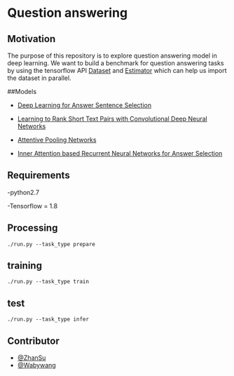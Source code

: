 # Question answering 

## Motivation
The purpose of this repository is to explore question answering model in deep learning. We want to build a benchmark for question answering tasks by using the tensorflow API [Dataset](https://www.tensorflow.org/guide/datasets) and [Estimator](https://www.tensorflow.org/guide/estimators) which can help us import the dataset in parallel.


<!-- 这是一个处理sentence pairs,question answering问题的工具包
在trecqa数据集上overlap或者说是word count这个特征非常重要，注意去停用词和不去停用词效果差异很大，不去停用词
map mrr = (0.68,0.73)

对于直接unigram embedding(未去停用词)，map,mrr = (0.59,0.65)
去停用词 map,mrr(0.62,0.67)
map,mrr = (0.71,0.77) 一般可以提升2个点左右，所以这个提升是非常大的。 -->

##Models

- [Deep Learning for Answer Sentence Selection](https://arxiv.org/abs/1412.1632)

- [Learning to Rank Short Text Pairs with Convolutional Deep Neural Networks](http://disi.unitn.it/~severyn/papers/sigir-2015-long.pdf)

- [Attentive Pooling Networks](https://arxiv.org/abs/1602.03609)

- [Inner Attention based Recurrent Neural Networks for Answer Selection](http://www.aclweb.org/anthology/P16-1122)

## Requirements

-python2.7

-Tensorflow = 1.8

## Processing


```
./run.py --task_type prepare
```

## training
```
./run.py --task_type train
```

## test
```
./run.py --task_type infer
```

## Contributor

-   [@ZhanSu](https://github.com/shuishen112)
-   [@Wabywang](https://github.com/Wabyking)
<!-- now the result is silly because i don't add the overlap features -->

<!-- and i don't think the similarity layer promote the result


| data | map | mrr |
| :--- | :----: | ----: |
| trec | 0.65 | 0.65 |
| wiki(clean) | 0.658 | 0.67  |

i will add overlap soon

when a add overlap feature as embedding

we can get the result

| data | map | mrr |
| :--- | :----: | ----: |
| trec | 0.747 | 0.74 |
| wiki(clean) | 0.687 | 0.708  | -->



